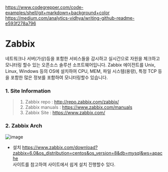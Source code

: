 https://www.codegrepper.com/code-examples/shell/git+markdown+background+color  
https://medium.com/analytics-vidhya/writing-github-readme-e593f278a796

# Zabbix 
네트워크나 서버(가상)등을 포함한 서비스들을 감시하고 실시간으로 자원을 체크하고 모니터링 할수 있는 오픈소스 솔루션 소프트웨어입니다. 
Zabbix 에이전트를 Unix, Linux, Windows 등의 OS에 설치하여 CPU, MEM, 파일 시스템(용량), 특정 TCP 등을 포함한 많은 정보를 포함하여 모니터링할수 있습니다.  

### 1. Site Information  
>1. Zabbix repo    : http://repo.zabbix.com/zabbix/
>2. Zabbix manuals : https://www.zabbix.com/manuals
>3. Zabbix Site    : https://www.zabbix.com/

### 2. Zabbix Arch 
![image](https://user-images.githubusercontent.com/39255123/156194187-f0ec8675-90b5-4971-8d28-8a6ad8f904e9.png)

- 설치
https://www.zabbix.com/download?zabbix=6.0&os_distribution=centos&os_version=8&db=mysql&ws=apache   
사이트를 참고하여 사이트에서 쉽게 설치 진행할수 있다. 




```bash

```

